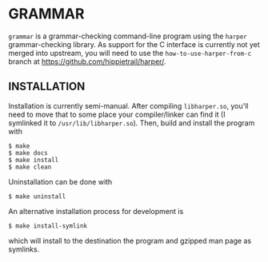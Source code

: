 # GRAMMAR
`grammar` is a grammar-checking command-line program using the `harper` grammar-checking library.
As support for the C interface is currently not yet merged into upstream, you will need to use the `how-to-use-harper-from-c` branch at https://github.com/hippietrail/harper/.

## INSTALLATION
Installation is currently semi-manual.
After compiling `libharper.so`, you'll need to move that to some place your compiler/linker can find it (I symlinked it to `/usr/lib/libharper.so`).
Then, build and install the program with
```
$ make
$ make docs
$ make install
$ make clean
```

Uninstallation can be done with
```
$ make uninstall
```

An alternative installation process for development is
```
$ make install-symlink
```
which will install to the destination the program and gzipped man page as symlinks.
